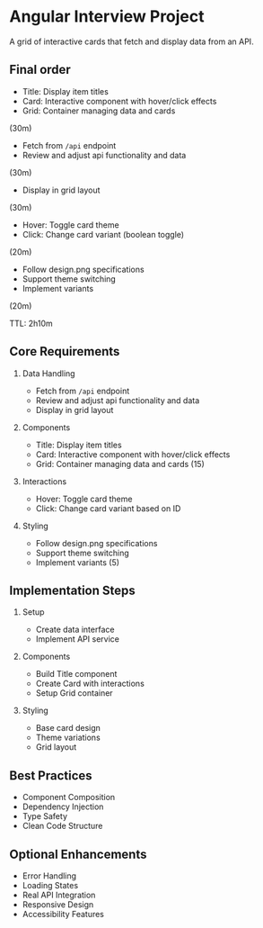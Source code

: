 # Angular Interview Project

A grid of interactive cards that fetch and display data from an API.

## Final order 

   - Title: Display item titles
   - Card: Interactive component with hover/click effects
   - Grid: Container managing data and cards

   (30m)

   - Fetch from `/api` endpoint
   - Review and adjust api functionality and data

   (30m)

   - Display in grid layout

   (30m)

   - Hover: Toggle card theme
   - Click: Change card variant (boolean toggle)

   (20m)

   - Follow design.png specifications
   - Support theme switching
   - Implement variants

   (20m)

   TTL: 2h10m

## Core Requirements

1. Data Handling

   - Fetch from `/api` endpoint
   - Review and adjust api functionality and data
   - Display in grid layout


2. Components

   - Title: Display item titles
   - Card: Interactive component with hover/click effects
   - Grid: Container managing data and cards
   (15)

3. Interactions

   - Hover: Toggle card theme
   - Click: Change card variant based on ID

4. Styling
   - Follow design.png specifications
   - Support theme switching
   - Implement variants
   (5)

## Implementation Steps

1. Setup

   - Create data interface
   - Implement API service

2. Components

   - Build Title component
   - Create Card with interactions
   - Setup Grid container

3. Styling
   - Base card design
   - Theme variations
   - Grid layout

## Best Practices

- Component Composition
- Dependency Injection
- Type Safety
- Clean Code Structure

## Optional Enhancements

- Error Handling
- Loading States
- Real API Integration
- Responsive Design
- Accessibility Features
